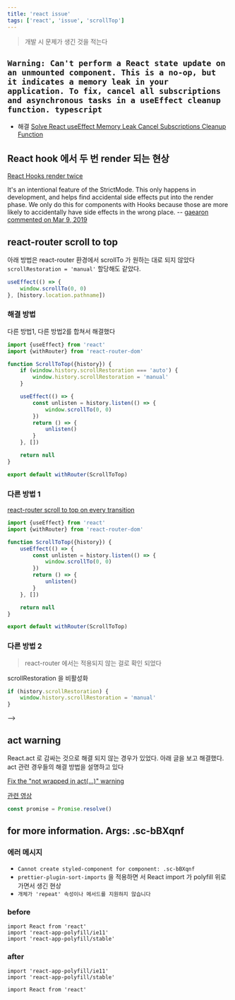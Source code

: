 ```yaml
---
title: 'react issue'
tags: ['react', 'issue', 'scrollTop']
---
```


> 개발 시 문제가 생긴 것을 적는다

## `Warning: Can't perform a React state update on an unmounted component. This is a no-op, but it indicates a memory leak in your application. To fix, cancel all subscriptions and asynchronous tasks in a useEffect cleanup function. typescript`

-   해결 [Solve React useEffect Memory Leak Cancel Subscriptions Cleanup Function](https://sunilrk.medium.com/solve-react-useeffect-memory-leak-cancel-subscriptions-cleanup-function-2ef100b9dc9)

## React hook 에서 두 번 render 되는 현상

[React Hooks render twice](https://stackoverflow.com/questions/58603209/react-hooks-render-twice)

It's an intentional feature of the StrictMode. This only happens in development, and helps find accidental side effects put into the render phase. We only do this for components with Hooks because those are more likely to accidentally have side effects in the wrong place. -- [gaearon commented on Mar 9, 2019](https://github.com/facebook/react/issues/15074)

## react-router scroll to top

아래 방법은 react-router 환경에서 scrollTo 가 원하는 대로 되지 않았다 `scrollRestoration = 'manual'` 할당해도 같았다.

```jsx
useEffect(() => {
    window.scrollTo(0, 0)
}, [history.location.pathname])
```

### 해결 방법

다른 방법1, 다른 방법2를 합쳐서 해결했다

```jsx
import {useEffect} from 'react'
import {withRouter} from 'react-router-dom'

function ScrollToTop({history}) {
    if (window.history.scrollRestoration === 'auto') {
        window.history.scrollRestoration = 'manual'
    }

    useEffect(() => {
        const unlisten = history.listen(() => {
            window.scrollTo(0, 0)
        })
        return () => {
            unlisten()
        }
    }, [])

    return null
}

export default withRouter(ScrollToTop)
```

### 다른 방법 1

[react-router scroll to top on every transition](https://stackoverflow.com/questions/36904185/react-router-scroll-to-top-on-every-transition#answer-54343182)

```jsx
import {useEffect} from 'react'
import {withRouter} from 'react-router-dom'

function ScrollToTop({history}) {
    useEffect(() => {
        const unlisten = history.listen(() => {
            window.scrollTo(0, 0)
        })
        return () => {
            unlisten()
        }
    }, [])

    return null
}

export default withRouter(ScrollToTop)
```

### 다른 방법 2

> react-router 에서는 적용되지 않는 걸로 확인 되었다

scrollRestoration 을 비활성화

```javascript
if (history.scrollRestoration) {
    window.history.scrollRestoration = 'manual'
}
```

-->

## act warning

React.act 로 감싸는 것으로 해결 되지 않는 경우가 있었다. 아래 글을 보고 해결했다. act 관련 경우들의 해결 방법을 설명하고 있다

[Fix the "not wrapped in act(...)" warning](https://kentcdodds.com/blog/fix-the-not-wrapped-in-act-warning#an-alternative-waiting-for-the-mocked-promise)

[관련 영상](https://egghead.io/lessons/jest-fix-the-not-wrapped-in-act-warning)

```typescript
const promise = Promise.resolve()
```

## for more information. Args: .sc-bBXqnf

### 에러 메시지

-   `Cannot create styled-component for component: .sc-bBXqnf`
-   `prettier-plugin-sort-imports` 을 적용하면 서 React import 가 polyfill 위로 가면서 생긴 현상
-   `개체가 'repeat' 속성이나 메서드를 지원하지 않습니다`

### before

```es6
import React from 'react'
import 'react-app-polyfill/ie11'
import 'react-app-polyfill/stable'
```

### after

```es6
import 'react-app-polyfill/ie11'
import 'react-app-polyfill/stable'

import React from 'react'
```
